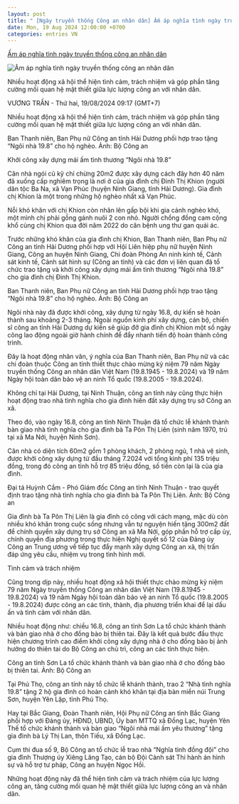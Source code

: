 ```yaml
---
layout: post
title: " [Ngày truyền thống Công an nhân dân] Ấm áp nghĩa tình ngày truyền thống công an nhân dân"
date: Mon, 19 Aug 2024 12:00:00 +0700
categories: entries VN
---
```

[Ấm áp nghĩa tình ngày truyền thống công an nhân dân](https://laodong.vn/thoi-su/am-ap-nghia-tinh-ngay-truyen-thong-cong-an-nhan-dan-1381506.ldo)

![Ấm áp nghĩa tình ngày truyền thống công an nhân dân](https://media-cdn-v2.laodong.vn/storage/newsportal/2024/8/18/1381506/Cong-An-Hai-Duong.jpg?w=800&h=420&crop=auto&scale=both)

Nhiều hoạt động xã hội thể hiện tình cảm, trách nhiệm và góp phần tăng cường mối quan hệ mật thiết giữa lực lượng công an với nhân dân.

VƯƠNG TRẦN - Thứ hai, 19/08/2024 09:17 (GMT+7)

Nhiều hoạt động xã hội thể hiện tình cảm, trách nhiệm và góp phần tăng cường mối quan hệ mật thiết giữa lực lượng công an với nhân dân.

Ban Thanh niên, Ban Phụ nữ Công an tỉnh Hải Dương phối hợp trao tặng “Ngôi nhà 19.8” cho hộ nghèo. Ảnh: Bộ Công an

Khởi công xây dựng mái ấm tình thương “Ngôi nhà 19.8”

Căn nhà ngói cũ kỹ chỉ chừng 20m2 được xây dựng cách đây hơn 40 năm đã xuống cấp nghiêm trọng là nơi ở của gia đình chị Đinh Thị Khion (người dân tộc Ba Na, xã Vạn Phúc (huyện Ninh Giang, tỉnh Hải Dương). Gia đình chị Khion là một trong những hộ nghèo nhất xã Vạn Phúc.

Nỗi khó khăn với chị Khion còn nhân lên gấp bội khi gia cảnh nghèo khó, một mình chị phải gồng gánh nuôi 2 con nhỏ. Người chồng đồng cam cộng khổ cùng chị Khion qua đời năm 2022 do căn bệnh ung thư gan quái ác.

Trước những khó khăn của gia đình chị Khion, Ban Thanh niên, Ban Phụ nữ Công an tỉnh Hải Dương phối hợp với Hội Liên hiệp phụ nữ huyện Ninh Giang, Công an huyện Ninh Giang, Chi đoàn Phòng An ninh kinh tế, Cảnh sát kinh tế, Cảnh sát hình sự (Công an tỉnh) và các đơn vị liên quan đã tổ chức trao tặng và khởi công xây dựng mái ấm tình thương “Ngôi nhà 19.8” cho gia đình chị Đinh Thị Khion.

Ban Thanh niên, Ban Phụ nữ Công an tỉnh Hải Dương phối hợp trao tặng “Ngôi nhà 19.8” cho hộ nghèo. Ảnh: Bộ Công an

Ngôi nhà này đã được khởi công, xây dựng từ ngày 16.8, dự kiến sẽ hoàn thành sau khoảng 2-3 tháng. Ngoài nguồn kinh phí xây dựng, cán bộ, chiến sĩ công an tỉnh Hải Dương dự kiến sẽ giúp đỡ gia đình chị Khion một số ngày công lao động ngoài giờ hành chính để đẩy nhanh tiến độ hoàn thành công trình.

Đây là hoạt động nhân văn, ý nghĩa của Ban Thanh niên, Ban Phụ nữ và các chi đoàn thuộc Công an tỉnh thiết thực chào mừng kỷ niệm 79 năm Ngày truyền thống Công an nhân dân Việt Nam (19.8.1945 - 19.8.2024) và 19 năm Ngày hội toàn dân bảo vệ an ninh Tổ quốc (19.8.2005 - 19.8.2024).

Không chỉ tại Hải Dương, tại Ninh Thuận, công an tỉnh này cũng thực hiện hoạt động trao nhà tình nghĩa cho gia đình hiến đất xây dựng trụ sở Công an xã.

Theo đó, vào ngày 16.8, công an tỉnh Ninh Thuận đã tổ chức lễ khánh thành bàn giao nhà tình nghĩa cho gia đình bà Ta Pôn Thị Liên (sinh năm 1970, trú tại xã Ma Nới, huyện Ninh Sơn).

Căn nhà có diện tích 60m2 gồm 1 phòng khách, 2 phòng ngủ, 1 nhà vệ sinh, được khởi công xây dựng từ đầu tháng 7.2024 với tổng kinh phí 135 triệu đồng, trong đó công an tỉnh hỗ trợ 85 triệu đồng, số tiền còn lại là của gia đình.

Đại tá Huỳnh Cầm - Phó Giám đốc Công an tỉnh Ninh Thuận - trao quyết định trao tặng nhà tình nghĩa cho gia đình bà Ta Pôn Thị Liên. Ảnh: Bộ Công an

Gia đình bà Ta Pôn Thị Liên là gia đình có công với cách mạng, mặc dù còn nhiều khó khăn trong cuộc sống nhưng vẫn tự nguyện hiến tặng 300m2 đất để chính quyền xây dựng trụ sở Công an xã Ma Nới, góp phần hỗ trợ cấp ủy, chính quyền địa phương trong thực hiện Nghị quyết số 12 của Đảng ủy Công an Trung ương về tiếp tục đẩy mạnh xây dựng Công an xã, thị trấn đáp ứng yêu cầu, nhiệm vụ trong tình hình mới.

Tình cảm và trách nhiệm

Cũng trong dịp này, nhiều hoạt động xã hội thiết thực chào mừng kỷ niệm 79 năm Ngày truyền thống Công an nhân dân Việt Nam (19.8.1945 - 19.8.2024) và 19 năm Ngày hội toàn dân bảo vệ an ninh Tổ quốc (19.8.2005 - 19.8.2024) được công an các tỉnh, thành, địa phương triển khai để lại dấu ấn và tình cảm với nhân dân.

Nhiều hoạt động như: chiều 16.8, công an tỉnh Sơn La tổ chức khánh thành và bàn giao nhà ở cho đồng bào bị thiên tai. Đây là kết quả bước đầu thực hiện chương trình cao điểm khởi công xây dựng nhà ở cho đồng bào bị ảnh hưởng do thiên tai do Bộ Công an chủ trì, công an các tỉnh thực hiện.

Công an tỉnh Sơn La tổ chức khánh thành và bàn giao nhà ở cho đồng bào bị thiên tai. Ảnh: Bộ Công an

Tại Phú Thọ, công an tỉnh này tổ chức lễ khánh thành, trao 2 “Nhà tình nghĩa 19.8” tặng 2 hộ gia đình có hoàn cảnh khó khăn tại địa bàn miền núi Trung Sơn, huyện Yên Lập, tỉnh Phú Thọ.

Hay tại Bắc Giang, Đoàn Thanh niên, Hội Phụ nữ Công an tỉnh Bắc Giang phối hợp với Đảng ủy, HĐND, UBND, Ủy ban MTTQ xã Đồng Lạc, huyện Yên Thế tổ chức khánh thành và bàn giao “Ngôi nhà mái ấm yêu thương” tặng gia đình bà Lý Thị Lan, thôn Tiếu, xã Đồng Lạc.

Cụm thi đua số 9, Bộ Công an tổ chức lễ trao nhà “Nghĩa tình đồng đội” cho gia đình Thượng úy Xiêng Lăng Tạo, cán bộ Đội Cảnh sát Thi hành án hình sự và hỗ trợ tư pháp, Công an huyện Ngọc Hồi.

Những hoạt động này đã thể hiện tình cảm và trách nhiệm của lực lượng công an, tăng cường mối quan hệ mật thiết giữa lực lượng công an và nhân dân.

